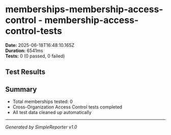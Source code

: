 # memberships-membership-access-control - membership-access-control-tests

**Date:** 2025-06-18T16:48:10.165Z  
**Duration:** 6541ms  
**Tests:** 0 (0 passed, 0 failed)

## Test Results



## Summary

- Total memberships tested: 0
- Cross-Organization Access Control tests completed
- All test data cleaned up automatically

---
*Generated by SimpleReporter v1.0*
